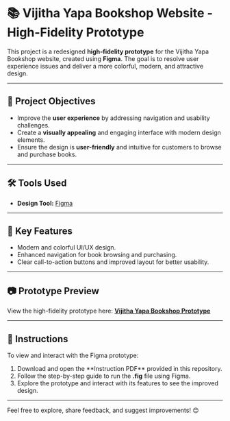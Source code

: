 # <!DOCTYPE html>
<html lang="en">
<head>
    <meta charset="UTF-8">
    <meta name="viewport" content="width=device-width, initial-scale=1.0">
    
</head>
<body>
    <h1>📚 Vijitha Yapa Bookshop Website - High-Fidelity Prototype</h1>
    <p>This project is a redesigned <strong>high-fidelity prototype</strong> for the Vijitha Yapa Bookshop website, created using <strong>Figma</strong>. The goal is to resolve user experience issues and deliver a more colorful, modern, and attractive design.</p>

   <hr>

   <h2>🎯 Project Objectives</h2>
    <ul>
        <li>Improve the <strong>user experience</strong> by addressing navigation and usability challenges.</li>
        <li>Create a <strong>visually appealing</strong> and engaging interface with modern design elements.</li>
        <li>Ensure the design is <strong>user-friendly</strong> and intuitive for customers to browse and purchase books.</li>
    </ul>

   <hr>

   <h2>🛠️ Tools Used</h2>
    <ul>
        <li><strong>Design Tool:</strong> <a href="https://www.figma.com" target="_blank">Figma</a></li>
    </ul>

   <hr>

   <h2>🎨 Key Features</h2>
    <ul>
        <li>Modern and colorful UI/UX design.</li>
        <li>Enhanced navigation for book browsing and purchasing.</li>
        <li>Clear call-to-action buttons and improved layout for better usability.</li>
    </ul>

   <hr>

   <h2>📷 Prototype Preview</h2>
    <p>View the high-fidelity prototype here:  
        <a href="https://www.figma.com/link-to-your-design" target="_blank"><strong>Vijitha Yapa Bookshop Prototype</strong></a>
    </p>

   <hr>

   <h2>📄 Instructions</h2>
    <p>To view and interact with the Figma prototype:</p>
    <ol>
        <li>Download and open the **Instruction PDF** provided in this repository.</li>
        <li>Follow the step-by-step guide to run the <strong>.fig</strong> file using Figma.</li>
        <li>Explore the prototype and interact with its features to see the improved design.</li>
    </ol>

   <hr>

   <p>Feel free to explore, share feedback, and suggest improvements! 😊</p>
</body>
</html>

 
